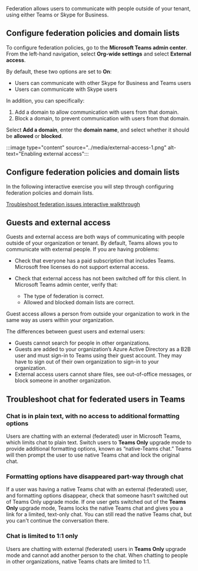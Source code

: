 Federation allows users to communicate with people outside of your tenant, using either Teams or Skype for Business.

## Configure federation policies and domain lists

To configure federation policies, go to the **Microsoft Teams admin center**. From the left-hand navigation, select **Org-wide settings** and select **External access**.

By default, these two options are set to **On**:

- Users can communicate with other Skype for Business and Teams users
- Users can communicate with Skype users

In addition, you can specifically:

1. Add a domain to allow communication with users from that domain.
2. Block a domain, to prevent communication with users from that domain.

Select **Add a domain**, enter the **domain name**, and select whether it should be **allowed** or **blocked**.

:::image type="content" source="../media/external-access-1.png" alt-text="Enabling external access":::

## Configure federation policies and domain lists 

In the following interactive exercise you will step through configuring federation policies and domain lists.

[Troubleshoot federation issues interactive walkthrough](https://edxinteractivepage.blob.core.windows.net/edxpages/M365%20Troubleshoot/Troubleshoot%20federation%20issues/index.html )

## Guests and external access

Guests and external access are both ways of communicating with people outside of your organization or tenant. By default, Teams allows you to communicate with external people. If you are having problems:

- Check that everyone has a paid subscription that includes Teams. Microsoft free licenses do not support external access.
- Check that external access has not been switched off for this client. In Microsoft Teams admin center, verify that:

    - The type of federation is correct.
    - Allowed and blocked domain lists are correct.

Guest access allows a person from outside your organization to work in the same way as users within your organization.

The differences between guest users and external users:

- Guests cannot search for people in other organizations.
- Guests are added to your organization’s Azure Active Directory as a B2B user and must sign-in to Teams using their guest account. They may have to sign out of their own organization to sign-in to your organization.
- External access users cannot share files, see out-of-office messages, or block someone in another organization.

## Troubleshoot chat for federated users in Teams

### Chat is in plain text, with no access to additional formatting options

Users are chatting with an external (federated) user in Microsoft Teams, which limits chat to plain text. Switch users to **Teams Only** upgrade mode to provide additional formatting options, known as “native-Teams chat.” Teams will then prompt the user to use native Teams chat and lock the original chat.

### Formatting options have disappeared part-way through chat

If a user was having a native Teams chat with an external (federated) user, and formatting options disappear, check that someone hasn’t switched out of Teams Only upgrade mode. If one user gets switched out of the **Teams Only** upgrade mode, Teams locks the native Teams chat and gives you a link for a limited, text-only chat. You can still read the native Teams chat, but you can't continue the conversation there.

### Chat is limited to 1:1 only

Users are chatting with external (federated) users in **Teams Only** upgrade mode and cannot add another person to the chat. When chatting to people in other organizations, native Teams chats are limited to 1:1.